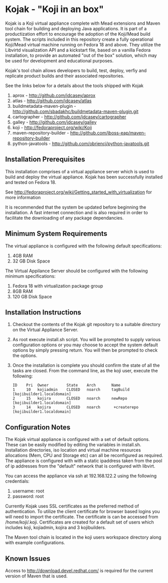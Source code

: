 Kojak - "Koji in an box"
========================

Kojak is a Koji virtual appliance complete with Mead extensions and Maven tool chain for building and deploying Java
applications.  It is part of a productization effort to encourage the adoption of the Koji/Mead build system.  The 
scripts included in this repository create a fully operational Koji/Mead virtual machine running on Fedora 18 and above.
They utilize the Libvirtd visualization API and a kickstart file, based on a vanilla Fedora installation, to provide an
automated "out of the box" solution, which may be used for development and educational purposes.

Kojak's tool chain allows developers to build, test, deploy, verfiy and replicate product builds and their associated
repositories.

See the links below for a details about the tools shipped with Kojak

1. aprox - http://github.com/jdcasey/aprox
2. atlas - http://github.com/jdcasey/atlas
3. buildmetadata-maven-plugin - http://github.com/sbadakhc/buildmetadata-maven-plugin.git
4. cartographer - http://github.com/jdcasey/cartographer
5. galley - http://github.com/jdcasey/galley
6. koji - http://fedoraproject.org/wiki/Koji
7. maven-repository-builder - http://github.com/jboss-eap/maven-repository-builder
8. python-javatools - http://github.com/obriencj/python-javatools.git
 

Installation Prerequisites
---------------------------

This installation comprises of a virtual appliance server which is used to build and deploy the virtual appliance.
Kojak has been successfully installed and tested on Fedora 18. 

See http://fedoraproject.org/wiki/Getting_started_with_virtualization for more information

It is recommended that the system be updated before beginning the installation.  A fast internet connection and is also 
required in order to facilitate the downloading of any package dependancies.

Minimum System Requirements
--------------------------- 

The virtual appliance is configured with the following default specifications:

1. 4GB RAM
2. 32 GB Disk Space

The Virtual Appilance Server should be configured with the following minimum specifications:

1. Fedora 18 with virtualization package group
2. 8GB RAM
3. 120 GB Disk Space 

Installation Instructions
------------------------

1.  Checkout the contents of the Kojak git repository to a suitable directory on the Virtual Appliance Server.
2.  As root execute install.sh script.  You will be prompted to supply various configuration options or you may choose
to accept the system default options by simply pressing return.  You will then be prompted to check the options.
3.  Once the installation is complete you should confirm the state of all the tasks are closed.  From the command line,
as the koji user, execute the following:  
    
    ```[koji@localhost ~]$ koji list-tasks
    ID    Pri  Owner        State    Arch       Name
    1     10   kojiadmin    CLOSED   noarch     tagBuild [kojibuilder1.localdomain]
    2     15   kojira       CLOSED   noarch     newRepo [kojibuilder1.localdomain]
    3     14   kojira       CLOSED   noarch      +createrepo [kojibuilder1.localdomain]
    ```

Configuration Notes
-------------------

The Kojak virtual appliance is configured with a set of default options.  These can be easily modified by editing the 
variables in install.sh.  Installation directories, iso location and virtual machine resources allocations
(Mem, CPU and Storage etc) can all be reconfigured as required.  The appliance is configured with with a static ipaddress 
taken from the pool of ip addresses from the "default" network that is configured with libvirt.

You can access the appliance via ssh at 192.168.122.2 using the following credentials:

1. username: root
2. password: root

Currently Kojak uses SSL certificates as the preferred method of authentication. To utilize the client certificate for
browser based logins you will need to import the certificate. The certificate is can be accessed from /home/koji/.koji.
Certificates are created for a default set of users which includes koji, kojiadmin, kojira and 3 kojibuilders.

The Maven tool chain is located in the koji users workspace directory along with example configurations. 

Known Issues
------------

Access to http://download.devel.redhat.com/ is required for the current version of Maven that is used.
